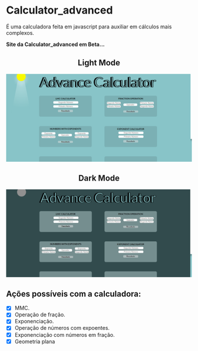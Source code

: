# Calculator_advanced

<p>É uma calculadora feita em javascript para auxiliar em cálculos mais complexos.<p>

**Site da Calculator_advanced em Beta...**

<h2 align='center'><b>
 Light Mode
</b></h2>

![website example lightmode](/src/Screenshot_of_site.png "Website Beta lightmode")

<h2 align='center'><b>
 Dark Mode
</b></h2>

![website example darkmode](/src/Screenshot_of_site_darkmode.png "Website Beta darkmode")



## Ações possíveis com  a calculadora: 
- [x] MMC.
- [x] Operação de fração.
- [x] Exponenciação.
- [x] Operação de números com expoentes.
- [x] Exponenciação com números em fração.
- [x] Geometria plana 
